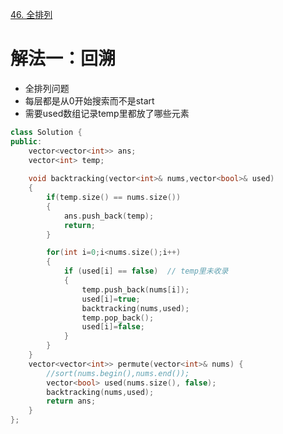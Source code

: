 [46. 全排列](https://leetcode-cn.com/problems/permutations/description/)




# 解法一：回溯
- 全排列问题
- 每层都是从0开始搜索而不是start
- 需要used数组记录temp里都放了哪些元素
```C++
class Solution {
public:
    vector<vector<int>> ans;
    vector<int> temp;
    
    void backtracking(vector<int>& nums,vector<bool>& used)
    {
        if(temp.size() == nums.size())
        {
            ans.push_back(temp);
            return;
        }

        for(int i=0;i<nums.size();i++)
        {
            if (used[i] == false)  // temp里未收录
            {
                temp.push_back(nums[i]);
                used[i]=true;
                backtracking(nums,used);
                temp.pop_back();
                used[i]=false;
            }
        }
    }
    vector<vector<int>> permute(vector<int>& nums) {
        //sort(nums.begin(),nums.end());
        vector<bool> used(nums.size(), false);
        backtracking(nums,used);
        return ans;
    }
};


```
